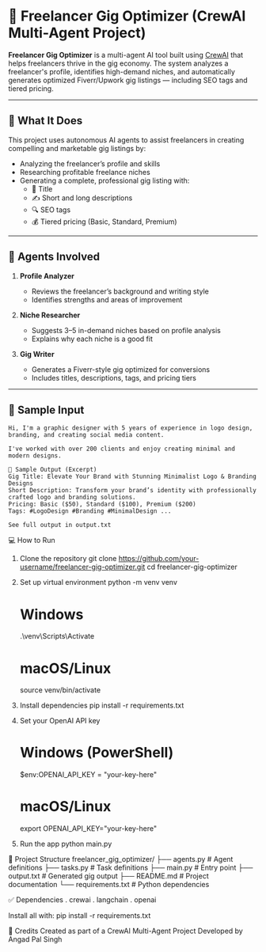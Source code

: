 # 🧠 Freelancer Gig Optimizer (CrewAI Multi-Agent Project)

**Freelancer Gig Optimizer** is a multi-agent AI tool built using [CrewAI](https://github.com/joaomdmoura/crewAI) that helps freelancers thrive in the gig economy. The system analyzes a freelancer's profile, identifies high-demand niches, and automatically generates optimized Fiverr/Upwork gig listings — including SEO tags and tiered pricing.

---

## 🚀 What It Does

This project uses autonomous AI agents to assist freelancers in creating compelling and marketable gig listings by:

- Analyzing the freelancer’s profile and skills  
- Researching profitable freelance niches  
- Generating a complete, professional gig listing with:
  - 🎯 Title  
  - ✍️ Short and long descriptions  
  - 🔍 SEO tags  
  - 💰 Tiered pricing (Basic, Standard, Premium)  

---

## 🤖 Agents Involved

1. **Profile Analyzer**  
   - Reviews the freelancer’s background and writing style  
   - Identifies strengths and areas of improvement  

2. **Niche Researcher**  
   - Suggests 3–5 in-demand niches based on profile analysis  
   - Explains why each niche is a good fit  

3. **Gig Writer**  
   - Generates a Fiverr-style gig optimized for conversions  
   - Includes titles, descriptions, tags, and pricing tiers  

---

## 📄 Sample Input

```text
Hi, I'm a graphic designer with 5 years of experience in logo design, branding, and creating social media content.

I've worked with over 200 clients and enjoy creating minimal and modern designs.

📝 Sample Output (Excerpt)
Gig Title: Elevate Your Brand with Stunning Minimalist Logo & Branding Designs
Short Description: Transform your brand’s identity with professionally crafted logo and branding solutions.
Pricing: Basic ($50), Standard ($100), Premium ($200)
Tags: #LogoDesign #Branding #MinimalDesign ...

See full output in output.txt
```
💻 How to Run

1. Clone the repository
   git clone https://github.com/your-username/freelancer-gig-optimizer.git
   cd freelancer-gig-optimizer
   
2. Set up virtual environment
    python -m venv venv
    # Windows
      .\venv\Scripts\Activate
    # macOS/Linux
      source venv/bin/activate

3. Install dependencies
    pip install -r requirements.txt

4. Set your OpenAI API key
   # Windows (PowerShell)
    $env:OPENAI_API_KEY = "your-key-here"
   # macOS/Linux
    export OPENAI_API_KEY="your-key-here"

5. Run the app
    python main.py

📁 Project Structure
freelancer_gig_optimizer/
├── agents.py          # Agent definitions
├── tasks.py           # Task definitions
├── main.py            # Entry point
├── output.txt         # Generated gig output
├── README.md          # Project documentation
└── requirements.txt   # Python dependencies

✅ Dependencies
  . crewai
  . langchain
  . openai

Install all with:
  pip install -r requirements.txt

📌 Credits
Created as part of a CrewAI Multi-Agent Project
Developed by Angad Pal Singh
